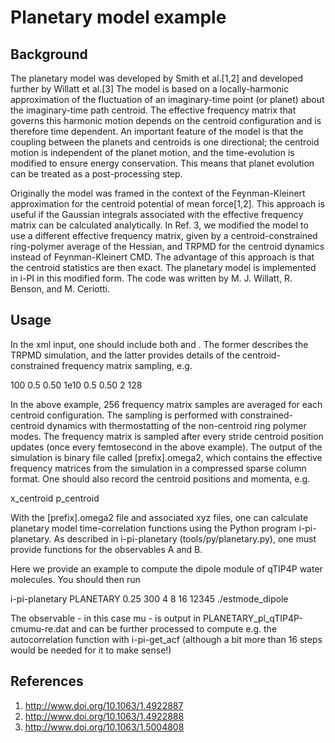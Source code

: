 Planetary model example
======================

Background
-----------

The planetary model was developed by Smith et al.[1,2] and developed further by Willatt
et al.[3] The model is based on a locally-harmonic approximation of the fluctuation of an
imaginary-time point (or planet) about the imaginary-time path centroid. The effective
frequency matrix that governs this harmonic motion depends on the centroid configuration
and is therefore time dependent. An important feature of the model is that the coupling
between the planets and centroids is one directional; the centroid motion is independent
of the planet motion, and the time-evolution is modified to ensure energy conservation.
This means that planet evolution can be treated as a post-processing step.

Originally the model was framed in the context of the Feynman-Kleinert approximation for
the centroid potential of mean force[1,2]. This approach is useful if the Gaussian
integrals associated with the effective frequency matrix can be calculated analytically.
In Ref. 3, we modified the model to use a different effective frequency matrix, given by a
centroid-constrained ring-polymer average of the Hessian, and TRPMD for the centroid
dynamics instead of Feynman-Kleinert CMD. The advantage of this approach is that the
centroid statistics are then exact. The planetary model is implemented in i-PI in this
modified form. The code was written by M. J. Willatt, R. Benson, and M. Ceriotti.


Usage
---------
In the xml input, one should include both <motion mode="dynamics"> and <motion
mode="planetary">. The former describes the TRPMD simulation, and the latter provides
details of the centroid-constrained frequency matrix sampling, e.g.

   <motion mode="multi">
    <motion mode="dynamics">
      <dynamics mode='nvt' splitting="baoab">
	<thermostat mode="pile_g">
          <tau units="femtosecond">100</tau>
          <pile_lambda> 0.5 </pile_lambda>
	</thermostat>
	<timestep units="femtosecond"> 0.50 </timestep>
      </dynamics>
    </motion>
    <motion mode="planetary">
      <planetary mode='md'>
        <thermostat mode="pile_g">
          <tau units="femtosecond">1e10</tau>
          <pile_lambda> 0.5 </pile_lambda>
        </thermostat>
        <timestep units="femtosecond"> 0.50 </timestep>
        <stride> 2 </stride>
        <nsamples> 128 </nsamples>
      </planetary>
    </motion>
  </motion>

In the above example, 256 frequency matrix samples are averaged for each centroid
configuration. The sampling is performed with constrained-centroid dynamics with
thermostatting of the non-centroid ring polymer modes. The frequency matrix is sampled
after every stride centroid position updates (once every femtosecond in the above
example). The output of the simulation is binary file called [prefix].omega2, which contains the
effective frequency matrices from the simulation in a compressed sparse column format. One
should also record the centroid positions and momenta, e.g.

<trajectory filename="xc" stride="2" format="xyz"> x_centroid </trajectory>
<trajectory filename="pc" stride="2" format="xyz"> p_centroid </trajectory>

With the [prefix].omega2 file and associated xyz files, one can calculate planetary model
time-correlation functions using the Python program i-pi-planetary. As described in
i-pi-planetary (tools/py/planetary.py), one must provide functions for the observables A
and B.

Here we provide an example to compute the dipole module of qTIP4P water molecules.
You should then run 

i-pi-planetary PLANETARY 0.25 300 4 8 16 12345 ./estmode_dipole

The observable - in this case mu - is output in PLANETARY_pl_qTIP4P-cmumu-re.dat
and can be further processed to compute e.g. the autocorrelation function with 
i-pi-get_acf (although a bit more than 16 steps would be needed for it to make sense!)


References
----------

1. http://www.doi.org/10.1063/1.4922887
2. http://www.doi.org/10.1063/1.4922888
3. http://www.doi.org/10.1063/1.5004808

